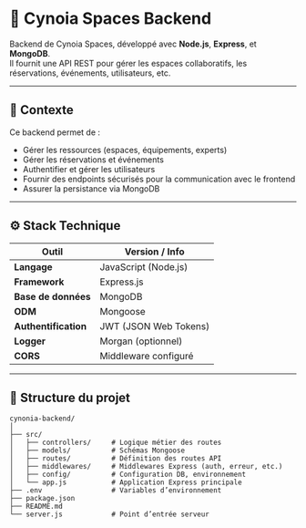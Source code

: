 # 🚀 Cynoia Spaces Backend

Backend de Cynoia Spaces, développé avec **Node.js**, **Express**, et **MongoDB**.  
Il fournit une API REST pour gérer les espaces collaboratifs, les réservations, événements, utilisateurs, etc.

---

## 📌 Contexte

Ce backend permet de :
- Gérer les ressources (espaces, équipements, experts)
- Gérer les réservations et événements
- Authentifier et gérer les utilisateurs
- Fournir des endpoints sécurisés pour la communication avec le frontend
- Assurer la persistance via MongoDB

---

## ⚙️ Stack Technique

| Outil          | Version / Info        |
|----------------|-----------------------|
| **Langage**    | JavaScript (Node.js)  |
| **Framework**  | Express.js            |
| **Base de données** | MongoDB            |
| **ODM**        | Mongoose              |
| **Authentification** | JWT (JSON Web Tokens) |
| **Logger**     | Morgan (optionnel)    |
| **CORS**       | Middleware configuré  |

---

## 📂 Structure du projet

```plaintext
cynonia-backend/
│
├── src/
│   ├── controllers/     # Logique métier des routes
│   ├── models/          # Schémas Mongoose
│   ├── routes/          # Définition des routes API
│   ├── middlewares/     # Middlewares Express (auth, erreur, etc.)
│   ├── config/          # Configuration DB, environnement
│   └── app.js           # Application Express principale
├── .env                 # Variables d’environnement
├── package.json
├── README.md
└── server.js            # Point d’entrée serveur

